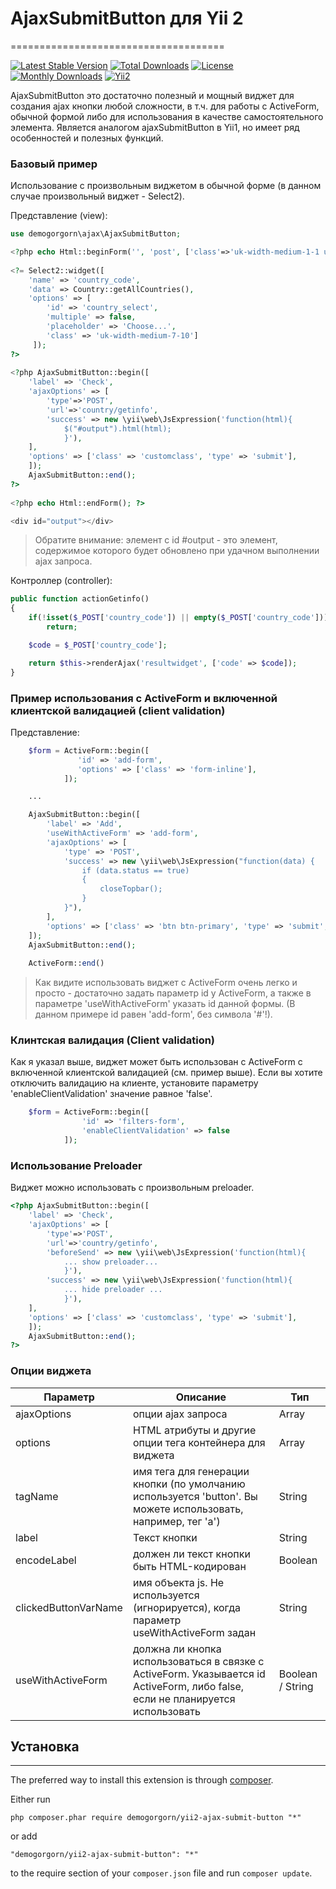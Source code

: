 # AjaxSubmitButton для Yii 2
=====================================

[![Latest Stable Version](https://poser.pugx.org/demogorgorn/yii2-ajax-submit-button/v/stable)](https://packagist.org/packages/demogorgorn/yii2-ajax-submit-button)
[![Total Downloads](https://poser.pugx.org/demogorgorn/yii2-ajax-submit-button/downloads)](https://packagist.org/packages/demogorgorn/yii2-ajax-submit-button)
[![License](https://poser.pugx.org/demogorgorn/yii2-ajax-submit-button/license)](https://packagist.org/packages/demogorgorn/yii2-ajax-submit-button)
[![Monthly Downloads](https://poser.pugx.org/demogorgorn/yii2-ajax-submit-button/d/monthly)](https://packagist.org/packages/demogorgorn/yii2-ajax-submit-button)
[![Yii2](https://img.shields.io/badge/Powered_by-Yii_Framework-green.svg?style=flat)](http://www.yiiframework.com/)


AjaxSubmitButton это достаточно полезный и мощный виджет для создания ajax кнопки любой сложности, в т.ч. для работы с ActiveForm, обычной формой либо для использования в качестве самостоятельного элемента. Является аналогом ajaxSubmitButton в Yii1, но имеет ряд особенностей и полезных функций.

### Базовый пример

Использование с произвольным виджетом в обычной форме (в данном случае произвольный виджет - Select2).

Представление (view):
```php
use demogorgorn\ajax\AjaxSubmitButton;

<?php echo Html::beginForm('', 'post', ['class'=>'uk-width-medium-1-1 uk-form uk-form-horizontal']); ?>
      
<?= Select2::widget([
    'name' => 'country_code',
    'data' => Country::getAllCountries(),
    'options' => [
        'id' => 'country_select',
        'multiple' => false, 
        'placeholder' => 'Choose...',
        'class' => 'uk-width-medium-7-10']
     ]);
?>
       
<?php AjaxSubmitButton::begin([
    'label' => 'Check',
    'ajaxOptions' => [
        'type'=>'POST',
        'url'=>'country/getinfo',
        'success' => new \yii\web\JsExpression('function(html){
            $("#output").html(html);
            }'),
    ],
    'options' => ['class' => 'customclass', 'type' => 'submit'],
    ]);
    AjaxSubmitButton::end();
?>
            
<?php echo Html::endForm(); ?>

<div id="output"></div>
```

> Обратите внимание: элемент с id #output - это элемент, содержимое которого будет обновлено при удачном выполнении ajax запроса.

Контроллер (controller):
```php
public function actionGetinfo()
{
    if(!isset($_POST['country_code']) || empty($_POST['country_code']))
        return;

    $code = $_POST['country_code'];

    return $this->renderAjax('resultwidget', ['code' => $code]);
}
```

### Пример использования с ActiveForm и включенной клиентской валидацией (client validation)

Представление:
```php
    $form = ActiveForm::begin([
               'id' => 'add-form',
               'options' => ['class' => 'form-inline'],
            ]);

    ...

    AjaxSubmitButton::begin([
        'label' => 'Add',
        'useWithActiveForm' => 'add-form',
        'ajaxOptions' => [
            'type' => 'POST',
            'success' => new \yii\web\JsExpression("function(data) {
                if (data.status == true) 
                {
                    closeTopbar();
                }                                            
            }"),
        ],
        'options' => ['class' => 'btn btn-primary', 'type' => 'submit', 'id' =>'add-button'],
    ]);
    AjaxSubmitButton::end();
    
    ActiveForm::end()
```

> Как видите использовать виджет с ActiveForm очень легко и просто - достаточно задать параметр id у ActiveForm, а также в параметре 'useWithActiveForm' указать id данной формы. (В данном примере id равен 'add-form', без символа '#'!).


### Клинтская валидация (Client validation)

Как я указал выше, виджет может быть использован с ActiveForm с включенной клиентской валидацией (см. пример выше). Если вы хотите отключить валидацию на клиенте, установите параметру 'enableClientValidation' значение равное 'false'.

```php
    $form = ActiveForm::begin([
                'id' => 'filters-form',
                'enableClientValidation' => false
            ]);
```

### Использование Preloader

Виджет можно использовать с произвольным preloader.

```php
<?php AjaxSubmitButton::begin([
    'label' => 'Check',
    'ajaxOptions' => [
        'type'=>'POST',
        'url'=>'country/getinfo',
        'beforeSend' => new \yii\web\JsExpression('function(html){
            ... show preloader...
            }'),
        'success' => new \yii\web\JsExpression('function(html){
            ... hide preloader ...
            }'),
    ],
    'options' => ['class' => 'customclass', 'type' => 'submit'],
    ]);
    AjaxSubmitButton::end();
?>
```

### Опции виджета

Параметр | Описание | Тип
------------ | ------------- | -------------
ajaxOptions | опции ajax запроса | Array
options | HTML атрибуты и другие опции тега контейнера для виджета | Array
tagName | имя тега для генерации кнопки (по умолчанию используется 'button'. Вы можете использовать, например, тег 'a') | String
label | Текст кнопки | String
encodeLabel | должен ли текст кнопки быть HTML-кодирован | Boolean
clickedButtonVarName | имя объекта js. Не используется (игнорируется), когда параметр useWithActiveForm задан | String
useWithActiveForm | должна ли кнопка использоваться в связке с ActiveForm. Указывается id ActiveForm, либо false, если не планируется использовать | Boolean / String

## Установка
------------

The preferred way to install this extension is through [composer](http://getcomposer.org/download/).

Either run

```
php composer.phar require demogorgorn/yii2-ajax-submit-button "*"
```

or add

```
"demogorgorn/yii2-ajax-submit-button": "*"
```

to the require section of your `composer.json` file and run `composer update`.
